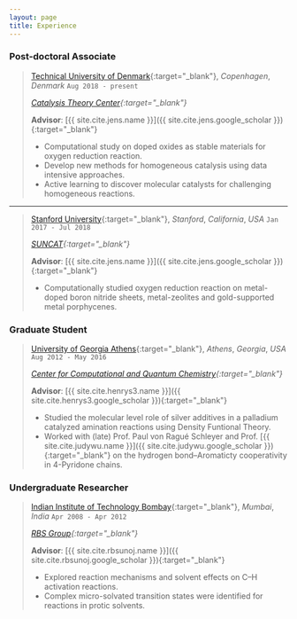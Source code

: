 ```yaml
---
layout: page
title: Experience
---
```


### **Post-doctoral Associate**
> [Technical University of Denmark](https://www.dtu.dk/english){:target="_blank"}, *Copenhagen*, *Denmark* `Aug 2018 - present`
> 
> *[Catalysis Theory Center](https://cattheory.dtu.dk/){:target="_blank"}*
>
> **Advisor**: [{{ site.cite.jens.name }}]({{ site.cite.jens.google_scholar }}){:target="_blank"}
>
> * Computational study on doped oxides as stable materials for oxygen reduction reaction.
> * Develop new methods for homogeneous catalysis using data intensive approaches.
> * Active learning to discover molecular catalysts for challenging homogeneous reactions.

---
> [Stanford University](https://www.stanford.edu/){:target="_blank"}, *Stanford*, *California*, *USA* `Jan 2017 - Jul 2018`
> 
> *[SUNCAT](https://suncat.stanford.edu/){:target="_blank"}*
>
> **Advisor**: [{{ site.cite.jens.name }}]({{ site.cite.jens.google_scholar }}){:target="_blank"}
>
> * Computationally studied oxygen reduction reaction on metal-doped boron nitride sheets, metal-zeolites and gold-supported metal porphycenes.

### **Graduate Student**
> [University of Georgia Athens](https://www.uga.edu/){:target="_blank"}, *Athens*, *Georgia*, *USA* `Aug 2012 - May 2016`
> 
> *[Center for Computational and Quantum Chemistry](https://www.ccqc.uga.edu/){:target="_blank"}*
>
> **Advisor**: [{{ site.cite.henrys3.name }}]({{ site.cite.henrys3.google_scholar }}){:target="_blank"}
>
> * Studied the molecular level role of silver additives in a palladium catalyzed amination reactions using Density Funtional Theory.
> * Worked with (late) Prof. Paul von Ragué Schleyer and Prof. [{{ site.cite.judywu.name }}]({{ site.cite.judywu.google_scholar }}){:target="_blank"} on the hydrogen bond–Aromaticty cooperativity in 4-Pyridone chains.

### **Undergraduate Researcher**
> [Indian Institute of Technology Bombay](http://www.iitb.ac.in/){:target="_blank"}, *Mumbai*, *India* `Apr 2008 - Apr 2012`
> 
> *[RBS Group](https://ether.chem.iitb.ac.in/~sunoj/index.html){:target="_blank"}*
>
> **Advisor**: [{{ site.cite.rbsunoj.name }}]({{ site.cite.rbsunoj.google_scholar }}){:target="_blank"}
>
> * Explored reaction mechanisms and solvent effects on C–H activation reactions.
> * Complex micro-solvated transition states were identified for reactions in protic solvents.
